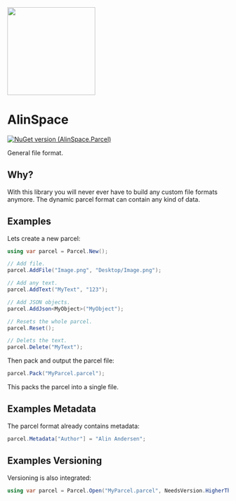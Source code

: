 <img src="https://github.com/onixion/AlinSpace.Parcel/blob/main/Assets/Icon.png" width="200" height="200">

# AlinSpace
[![NuGet version (AlinSpace.Parcel)](https://img.shields.io/nuget/v/AlinSpace.Parcel.svg?style=flat-square)](https://www.nuget.org/packages/AlinSpace.Parcel/)

General file format.

## Why?

With this library you will never ever have to build any custom file formats anymore. The dynamic parcel format can contain any kind of data.

## Examples

Lets create a new parcel:

```csharp
using var parcel = Parcel.New();

// Add file.
parcel.AddFile("Image.png", "Desktop/Image.png");

// Add any text.
parcel.AddText("MyText", "123");

// Add JSON objects.
parcel.AddJson<MyObject>("MyObject");

// Resets the whole parcel.
parcel.Reset();

// Delets the text.
parcel.Delete("MyText");
```

Then pack and output the parcel file:

```csharp
parcel.Pack("MyParcel.parcel");
```

This packs the parcel into a single file.

## Examples Metadata

The parcel format already contains metadata:

```csharp
parcel.Metadata["Author"] = "Alin Andersen";
```

## Examples Versioning

Versioning is also integrated:

```csharp
using var parcel = Parcel.Open("MyParcel.parcel", NeedsVersion.HigherThan("1.0.2"));
```